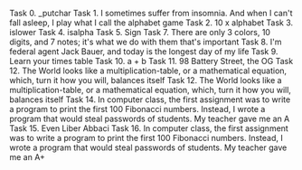 Task 0. _putchar
Task 1. I sometimes suffer from insomnia. And when I can't fall asleep, I play what I call the alphabet game
Task 2. 10 x alphabet
Task 3. islower
Task 4. isalpha
Task 5. Sign
Task 7. There are only 3 colors, 10 digits, and 7 notes; it's what we do with them that's important
Task 8. I'm federal agent Jack Bauer, and today is the longest day of my life
Task 9. Learn your times table
Task 10. a + b
Task 11. 98 Battery Street, the OG
Task 12. The World looks like a multiplication-table, or a mathematical equation, which, turn it how you will, balances itself
Task 12. The World looks like a multiplication-table, or a mathematical equation, which, turn it how you will, balances itself
Task 14. In computer class, the first assignment was to write a program to print the first 100 Fibonacci numbers. Instead, I wrote a program that would steal passwords of students. My teacher gave me an A
Task 15. Even Liber Abbaci
Task 16. In computer class, the first assignment was to write a program to print the first 100 Fibonacci numbers. Instead, I wrote a program that would steal passwords of students. My teacher gave me an A+
